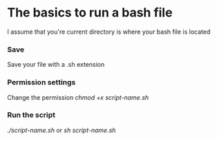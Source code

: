 # The basics to run a bash file
I assume that you're current directory is where your bash file is located

### Save
Save your file with a .sh extension 

### Permission settings
Change the permission
*chmod +x script-name.sh*

### Run the script 
*./script-name.sh* or *sh script-name.sh*
